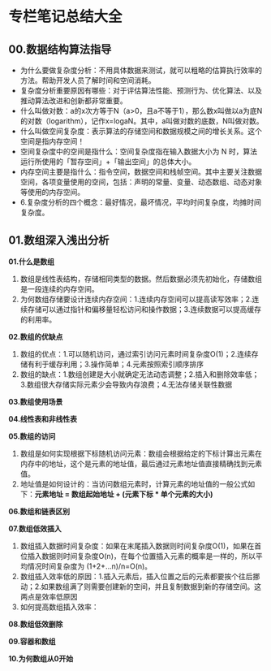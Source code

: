# 专栏笔记总结大全


## 00.数据结构算法指导

- 为什么要做复杂度分析：不用具体数据来测试，就可以粗略的估算执行效率的方法。帮助开发人员了解时间和空间消耗。
- 复杂度分析重要原因有哪些：对于评估算法性能、预测行为、优化算法、以及推动算法改进和创新都非常重要。
- 什么叫做对数：a的x次方等于N（a>0，且a不等于1），那么数x叫做以a为底N的对数（logarithm），记作x=logaN。其中，a叫做对数的底数，N叫做对数。
- 什么叫做空间复杂度：表示算法的存储空间和数据规模之间的增长关系。这个空间是指内存空间！
- 空间复杂度中的空间是指什么：空间复杂度指在输入数据大小为 N 时，算法运行所使用的「暂存空间」+「输出空间」的总体大小。
- 内存空间主要是指什么：指令空间，数据空间和栈帧空间。其中主要关注数据空间，各项变量使用的空间，包括：声明的常量、变量、动态数组、动态对象等使用的内存空间。
- 6.复杂度分析的四个概念：最好情况，最坏情况，平均时间复杂度，均摊时间复杂度。



## 01.数组深入浅出分析

**01.什么是数组**

1. 数组是线性表结构，存储相同类型的数据。然后数据必须先初始化，存储数组是一段连续的内存空间。
2. 为何数组存储要设计连续内存空间：1.连续内存空间可以提高读写效率；2.连续存储可以通过指针和偏移量轻松访问和操作数据；3.连续数据可以提高缓存的利用率。

**02.数组的优缺点**

1. 数组的优点：1.可以随机访问，通过索引访问元素时间复杂度O(1)；2.连续存储有利于缓存利用；3.操作简单；4.元素按照索引顺序排序
2. 数组的缺点：1.数组创建是大小就确定无法动态调整；2.插入和删除效率低；3.数组很大存储实际元素少会导致内存浪费；4.无法存储关联性数据

**03.数组使用场景**

**04.线性表和非线性表**

**05.数组的访问**

1. 数组是如何实现根据下标随机访问元素：数组会根据给定的下标计算出元素在内存中的地址，这个是元素的地址值，最后通过元素地址值直接精确找到元素值。
2. 地址值是如何设计的：当访问数组元素时，计算元素的地址值的一般公式如下：**元素地址 = 数组起始地址 + (元素下标 * 单个元素的大小)**

**06.数组和链表区别**

**07.数组低效插入**

1. 数组插入数据时间复杂度：如果在末尾插入数据则时间复杂度O(1)，如果在首位插入数据则时间复杂度O(n)，在每个位置插入元素的概率是一样的，所以平均情况时间复杂度为 (1+2+…n)/n=O(n)。
2. 数组插入效率低的原因：1.插入元素后，插入位置之后的元素都要挨个往后挪动；2.如果数组满了则需要创建新的空间，并且复制数据到新的存储空间。这两点是效率低原因
3. 如何提高数组插入效率：

**08.数组低效删除**

**09.容器和数组**

**10.为何数组从0开始**











